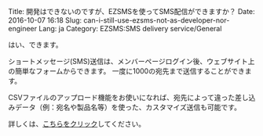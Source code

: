 Title: 開発はできないのですが、EZSMSを使ってSMS配信ができますか？
Date: 2016-10-07 16:18
Slug: can-i-still-use-ezsms-not-as-developer-nor-engineer
Lang: ja
Category: EZSMS:SMS delivery service/General

はい、できます。

ショートメッセージ(SMS)送信は、メンバーページログイン後、ウェブサイト上の簡単なフォームからできます。 一度に1000の宛先まで送信することができます。

CSVファイルのアップロード機能をお使いになれば、宛先によって違った差し込みデータ（例：宛名や製品名等）を使った、カスタマイズ送信も可能です。

詳しくは、[こちらをクリック](https://help.xoxzo.com/ja/ezsms-sms-delivery-service/articles/how-to-send-with-customised-csv/)してください。